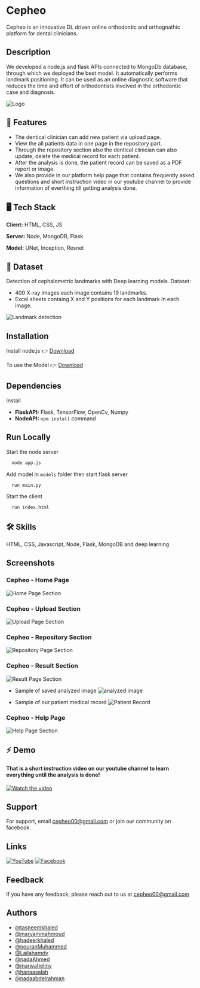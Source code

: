 
# Cepheo

Cepheo is an innovative DL driven online orthodontic and orthognathic platform for dental clinicians.


## Description

We developed a node.js and flask APIs connected to MongoDb database, through which we deployed the best model. It
automatically performs landmark positioning. It can be used as
an online diagnostic software that reduces the time and effort
of orthodontists involved in the orthodontic case and diagnosis.



![Logo](https://i.imgur.com/DttasuM.png)


## 🚀 Features

- The dentical clinician can add new patient via upload page.
- View the all patients data in one page in the repository part.
- Through the repository section also the dentical clinician can also update, delete the medical record for each patient.
- After the analysis is done, the patient record can be saved as a PDF report or image.
- We also provide in our platform help page that contains frequently asked questions and short instruction video in our youtube channel to provide information of everthing till getting analysis done.


## 🖥️ Tech Stack

**Client:** HTML, CSS, JS

**Server:** Node, MongoDB, Flask

**Model:** UNet, Inception, Resnet


## 📂 Dataset
Detection of cephalometric landmarks with Deep learning models. Dataset:

- 400 X-ray images each image contains 19 landmarks.
- Excel sheets containg X and Y positions for each landmark in each image.

![Landmark detection](https://i.imgur.com/zxl6jGj.jpg)


## Installation

Install node.js  👉 [Download](https://nodejs.org/en/download/)

To use the Model 👉 [Download](https://drive.google.com/file/d/1jJ5fFpCRLowJsFFXY9RRb8PIeLLwTUyS/view?usp=sharing)

## Dependencies

Install
- **FlaskAPI:**  Flask, TensorFlow, OpenCv, Numpy 
- **NodeAPI:**  `npm install` command
    
## Run Locally

Start the node server 

```bash
  node app.js
```

Add model in `models` folder then start flask server

```bash
  run main.py
```

Start the client

```bash
  run index.html
```


## 🛠 Skills
HTML, CSS, Javascript, Node, Flask, MongoDB and deep learning


## Screenshots

### Cepheo - Home Page
![Home Page Section](https://i.imgur.com/68AYXuo.png)

### Cepheo - Upload Section
![Upload Page Section](https://i.imgur.com/5Est4Uz.png)

### Cepheo - Repository Section
![Repository Page Section](https://i.imgur.com/oELAD5r.png)

### Cepheo - Result Section
![Result Page Section](https://i.imgur.com/ZE6oFXy.png)

 
 - Sample of saved analyzed image
![analyzed image](https://i.imgur.com/NWyHYfs.png)

- Sample of our patient medical record
![Patient Record](https://i.imgur.com/V9IbkcU.jpeg)

### Cepheo - Help Page
![Help Page Section](https://i.imgur.com/SVnmonW.png)


## ⚡ Demo

#### That is a short instruction video on our youtube channel to learn everything until the analysis is done!
[![Watch the video](https://i.imgur.com/aoBl2Ml.png)](https://youtu.be/C4l3qPer4XQ)



## Support

For support, email cepheo00@gmail.com or join our community on facebook.


## Links

[![YouTube](https://img.shields.io/badge/YouTube-%23FF0000.svg?style=for-the-badge&logo=YouTube&logoColor=white)](https://youtu.be/C4l3qPer4XQ)
[![Facebook](https://img.shields.io/badge/Facebook-%231877F2.svg?style=for-the-badge&logo=Facebook&logoColor=white)](https://www.facebook.com/profile.php?id=100089195230086)




## Feedback

If you have any feedback, please reach out to us at cepheo00@gmail.com


## Authors

- [@tasneemkhaled](https://github.com/Tasneem-Elamary)
- [@maryammahmoud](https://github.com/Mariam924)
- [@hadeerkhaled](https://github.com/hadeer-khaled)
- [@nouranMuhammed](https://github.com/hadeer-khaled)
- [@Lailahamdy](https://github.com/lailahamdy)
- [@nadaAhmed](https://github.com/NadaElmasry)
- [@marwahelmy](https://github.com/MarwaHelmy999)
- [@hanaasalah](https://github.com/hanaa-salah)
- [@nadaabdelrahman](https://github.com/nadapopp)


